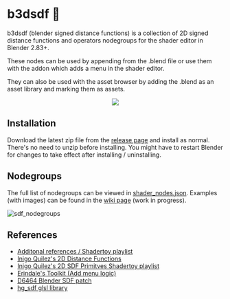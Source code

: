 # b3dsdf 🧰

b3dsdf (blender signed distance functions) is a collection of 2D signed distance functions and operators nodegroups for the shader editor in Blender 2.83+.

These nodes can be used by appending from the .blend file or use them with the addon which adds a menu in the shader editor.

They can also be used with the asset browser by adding the .blend as an asset library and marking them as assets.

<p align="center">
  <img src="https://user-images.githubusercontent.com/830253/165154162-406dca54-cd5c-43df-9bee-9344113d2f13.gif">
</p>

## Installation

Download the latest zip file from the [release page](https://github.com/williamchange/b3dsdf/releases) and install as normal. There's no need to unzip before installing. You might have to restart Blender for changes to take effect after installing / uninstalling.

## Nodegroups

The full list of nodegroups can be viewed in [shader_nodes.json](https://github.com/williamchange/b3dsdf/blob/master/shader_nodes.json). Examples (with images) can be found in the [wiki page](https://github.com/williamchange/b3dsdf/wiki/Examples) (work in progress).

![sdf_nodegroups](https://user-images.githubusercontent.com/830253/166915291-4c350983-55f7-47c8-9bbc-e4acd66df5cb.png)

## References

- [Additonal references / Shadertoy playlist](https://www.shadertoy.com/playlist/7cjGR1)
- [Inigo Quilez's 2D Distance Functions](https://www.iquilezles.org/www/articles/distfunctions2d/distfunctions2d.htm)
- [Inigo Quilez's 2D SDF Primitves Shadertoy playlist](https://www.shadertoy.com/playlist/MXdSRf)
- [Erindale's Toolkit (Add menu logic)](https://erindale.gumroad.com/l/erintools)
- [D6464 Blender SDF patch](https://developer.blender.org/D6464)
- [hg_sdf glsl library](https://mercury.sexy/hg_sdf/)
